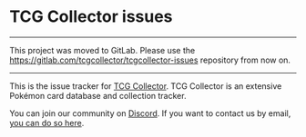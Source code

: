 # TCG Collector issues

---

This project was moved to GitLab.
Please use the https://gitlab.com/tcgcollector/tcgcollector-issues repository from now on.

---

This is the issue tracker for [TCG Collector](https://www.tcgcollector.com/).
TCG Collector is an extensive Pokémon card database and collection tracker.

You can join our community on [Discord](https://discord.gg/jJZm5KG).
If you want to contact us by email, [you can do so here](https://www.tcgcollector.com/contact).
